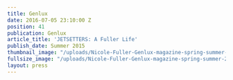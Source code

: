 ```yaml
---
title: Genlux
date: 2016-07-05 23:10:00 Z
position: 41
publication: Genlux
article_title: 'JETSETTERS: A Fuller Life'
publish_date: Summer 2015
thumbnail_image: "/uploads/Nicole-Fuller-Genlux-magazine-spring-summer-2015-b42425.jpg"
fullsize_image: "/uploads/Nicole-Fuller-Genlux-magazine-spring-summer-2015-b42425.jpg"
layout: press
---
```


